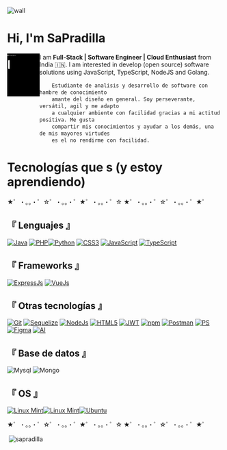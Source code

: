 ![wall](https://i.imgur.com/zal9edQ.jpg)
# Hi, I'm SaPradilla
<img  align="left" src="hw.gif" width="15%" height="100px" >  

I am **Full-Stack | Software Engineer | Cloud Enthusiast** from India :india:.
I am interested in develop (open source) software solutions using JavaScript, TypeScript, NodeJS and Golang.

        Estudiante de analisis y desarrollo de software con hambre de conocimiento
        amante del diseño en general. Soy perseverante, versátil, agil y me adapto 
        a cualquier ambiente con facilidad gracias a mi actitud positiva. Me gusta 
        compartir mis conocimientos y ayudar a los demás, una de mis mayores virtudes 
        es el no rendirme con facilidad. 
    



# Tecnologías que s (y estoy aprendiendo) 
 ★゜・。。・゜☆゜・。。・゜★゜・。。・゜☆   ★゜・。。・゜☆゜・。。・゜★゜
## 『 Lenguajes  』 
[![Java](https://img.shields.io/badge/-Java-007396?logo=java&logoColor=white&style=flat-square)](#) [![PHP](https://img.shields.io/badge/PHP-777BB4?style=for-the-badge&logo=php&logoColor=white)](#)[![Python](https://img.shields.io/badge/Python-FFD43B?style=for-the-badge&logo=python&logoColor=blue)](#) [![CSS3](https://img.shields.io/badge/CSS3-1572B6?style=for-the-badge&logo=css3&logoColor=white)](#) [![JavaScript](https://img.shields.io/badge/JavaScript-323330?style=for-the-badge&logo=javascript&logoColor=F7DF1E)](#) 
[![TypeScript](https://img.shields.io/badge/TypeScript-007ACC?style=for-the-badge&logo=typescript&logoColor=white)](#) 

## 『 Frameworks  』
[![ExpressJs](https://img.shields.io/badge/Express%20js-000000?style=for-the-badge&logo=express&logoColor=white)](#) [![VueJs](https://img.shields.io/badge/Vue%20js-35495E?style=for-the-badge&logo=vuedotjs&logoColor=4FC08D)](#)

## 『 Otras tecnologías 』
[![Git](https://img.shields.io/badge/GIT-E44C30?style=for-the-badge&logo=git&logoColor=white)](#) [![Sequelize](https://img.shields.io/badge/Sequelize-52B0E7?style=for-the-badge&logo=Sequelize&logoColor=white)](#) [![NodeJs](https://img.shields.io/badge/Node%20js-339933?style=for-the-badge&logo=nodedotjs&logoColor=white)](#) [![HTML5](https://img.shields.io/badge/HTML5-E34F26?style=for-the-badge&logo=html5&logoColor=white)](#) [![JWT](https://img.shields.io/badge/JWT-000000?style=for-the-badge&logo=JSON%20web%20tokens&logoColor=white)](#) [![npm](https://img.shields.io/badge/npm-CB3837?style=for-the-badge&logo=npm&logoColor=white)](#) [![Postman](https://img.shields.io/badge/Postman-FF6C37?style=for-the-badge&logo=Postman&logoColor=white)](#)
[![PS](https://img.shields.io/badge/Adobe%20Photoshop-31A8FF?style=for-the-badge&logo=Adobe%20Photoshop&logoColor=black)](#)[![Figma](https://img.shields.io/badge/Figma-F24E1E?style=for-the-badge&logo=figma&logoColor=white)](#)
[![AI](https://img.shields.io/badge/Adobe%20Illustrator-FF9A00?style=for-the-badge&logo=adobe%20illustrator&logoColor=white)](#)

## 『 Base de datos 』
![Mysql](https://img.shields.io/badge/MySQL-005C84?style=for-the-badge&logo=mysql&logoColor=white)
![Mongo](https://img.shields.io/badge/MongoDB-4EA94B?style=for-the-badge&logo=mongodb&logoColor=white)

## 『  OS  』
[![Linux Mint](https://img.shields.io/badge/Linux_Mint-87CF3E?style=for-the-badge&logo=linux-mint&logoColor=white)](#)[![Linux Mint](https://img.shields.io/badge/Linux_Mint-87CF3E?style=for-the-badge&logo=linux-mint&logoColor=white)](#)[![Ubuntu](https://img.shields.io/badge/Ubuntu-E95420?style=for-the-badge&logo=ubuntu&logoColor=white)](#)

 ★゜・。。・゜☆゜・。。・゜★゜・。。・゜☆   ★゜・。。・゜☆゜・。。・゜★゜

<p>&nbsp;<img align="center" src="https://github-readme-stats-git-masterrstaa-rickstaa.vercel.app/api?username=SaPradilla&theme=dark" alt="sapradilla" /></p>


